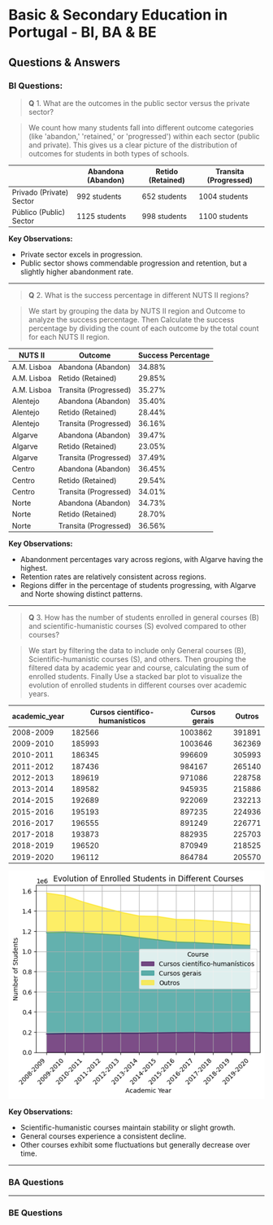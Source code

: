 # Basic & Secondary Education in Portugal - BI, BA & BE

## Questions & Answers

### BI Questions:

> **Q** 1. What are the outcomes in the public sector versus the private sector?

> We count how many students fall into different outcome categories (like 'abandon,' 'retained,' or 'progressed') within each sector (public and private). This gives us a clear picture of the distribution of outcomes for students in both types of schools.

|                        | Abandona (Abandon) | Retido (Retained) | Transita (Progressed) |
|------------------------|---------------------|-------------------|------------------------|
| Privado (Private) Sector| 992 students        | 652 students      | 1004 students          |
| Público (Public) Sector | 1125 students       | 998 students      | 1100 students          |
**Key Observations:**
- Private sector excels in progression.
- Public sector shows commendable progression and retention, but a slightly higher abandonment rate.
---
> **Q** 2. What is the success percentage in different NUTS II regions?

> We start by grouping the data by NUTS II region and Outcome to analyze the success percentage. Then Calculate the success percentage by dividing the count of each outcome by the total count for each NUTS II region.

| NUTS II      | Outcome          | Success Percentage |
|--------------|-------------------|--------------------|
| A.M. Lisboa  | Abandona (Abandon)| 34.88%             |
| A.M. Lisboa  | Retido (Retained) | 29.85%             |
| A.M. Lisboa  | Transita (Progressed)| 35.27%          |
| Alentejo     | Abandona (Abandon)| 35.40%             |
| Alentejo     | Retido (Retained) | 28.44%             |
| Alentejo     | Transita (Progressed)| 36.16%          |
| Algarve      | Abandona (Abandon)| 39.47%             |
| Algarve      | Retido (Retained) | 23.05%             |
| Algarve      | Transita (Progressed)| 37.49%          |
| Centro       | Abandona (Abandon)| 36.45%             |
| Centro       | Retido (Retained) | 29.54%             |
| Centro       | Transita (Progressed)| 34.01%          |
| Norte        | Abandona (Abandon)| 34.73%             |
| Norte        | Retido (Retained) | 28.70%             |
| Norte        | Transita (Progressed)| 36.56%          |

**Key Observations:**
- Abandonment percentages vary across regions, with Algarve having the highest.
- Retention rates are relatively consistent across regions.
- Regions differ in the percentage of students progressing, with Algarve and Norte showing distinct patterns.
---
> **Q** 3. How has the number of students enrolled in general courses (B) and scientific-humanistic courses (S) evolved compared to other courses?

> We start by filtering the data to include only General courses (B), Scientific-humanistic courses (S), and others. Then grouping the filtered data by academic year and course, calculating the sum of enrolled students. Finally Use a stacked bar plot to visualize the evolution of enrolled students in different courses over academic years.

| academic_year | Cursos científico-humanísticos | Cursos gerais | Outros |
|---------------|--------------------------------|---------------|--------|
| 2008-2009      | 182566                         | 1003862       | 391891 |
| 2009-2010      | 185993                         | 1003646       | 362369 |
| 2010-2011      | 186345                         | 996609        | 305993 |
| 2011-2012      | 187436                         | 984167        | 265140 |
| 2012-2013      | 189619                         | 971086        | 228758 |
| 2013-2014      | 189582                         | 945935        | 215886 |
| 2014-2015      | 192689                         | 922069        | 232213 |
| 2015-2016      | 195193                         | 897235        | 224936 |
| 2016-2017      | 196555                         | 891249        | 226771 |
| 2017-2018      | 193873                         | 882935        | 225703 |
| 2018-2019      | 196520                         | 870949        | 218525 |
| 2019-2020      | 196112                         | 864784        | 205570 |

![evolution_enrolled_students.png](assets/evolution_enrolled_students.png)


**Key Observations:**
- Scientific-humanistic courses maintain stability or slight growth.
- General courses experience a consistent decline.
- Other courses exhibit some fluctuations but generally decrease over time.
---
### BA Questions



---
### BE Questions
